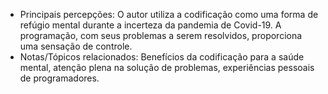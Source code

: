 
- Principais percepções: O autor utiliza a codificação como uma forma de refúgio mental durante a incerteza da pandemia de Covid-19. A programação, com seus problemas a serem resolvidos, proporciona uma sensação de controle.
- Notas/Tópicos relacionados: Benefícios da codificação para a saúde mental, atenção plena na solução de problemas, experiências pessoais de programadores.